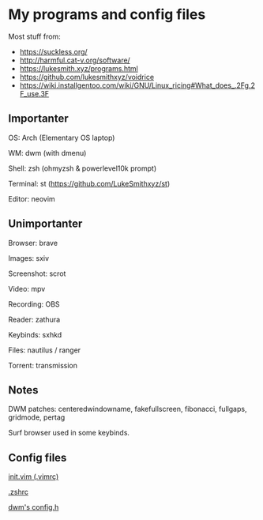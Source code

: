 # My programs and config files
Most stuff from:
- https://suckless.org/
- http://harmful.cat-v.org/software/
- https://lukesmith.xyz/programs.html
- https://github.com/lukesmithxyz/voidrice
- https://wiki.installgentoo.com/wiki/GNU/Linux_ricing#What_does_.2Fg.2F_use.3F


## Importanter

OS: Arch (Elementary OS laptop)

WM: dwm (with dmenu)

Shell: zsh (ohmyzsh & powerlevel10k prompt)

Terminal: st (https://github.com/LukeSmithxyz/st)

Editor: neovim


## Unimportanter

Browser: brave

Images: sxiv

Screenshot: scrot

Video: mpv

Recording: OBS

Reader: zathura

Keybinds: sxhkd

Files: nautilus / ranger

Torrent: transmission


## Notes

DWM patches: centeredwindowname, fakefullscreen, fibonacci, fullgaps, gridmode, pertag

Surf browser used in some keybinds.


## Config files
[init.vim (.vimrc)](init.vim)

[.zshrc](.zshrc)

[dwm's config.h](config.h)
